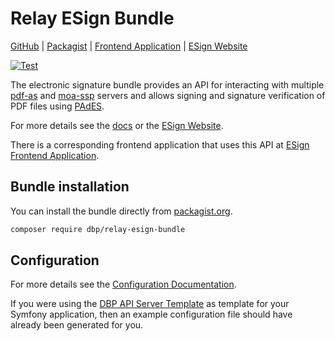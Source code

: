 # Relay ESign Bundle

[GitHub](https://github.com/digital-blueprint/relay-esign-bundle) |
[Packagist](https://packagist.org/packages/dbp/relay-esign-bundle) |
[Frontend Application](https://github.com/digital-blueprint/esign-app) |
[ESign Website](https://handbook.digital-blueprint.org/blueprints/esign)

[![Test](https://github.com/digital-blueprint/relay-esign-bundle/actions/workflows/test.yml/badge.svg)](https://github.com/digital-blueprint/relay-esign-bundle/actions/workflows/test.yml)

The electronic signature bundle provides an API for interacting with multiple
[pdf-as](https://www.egiz.gv.at/en/schwerpunkte/16-pdf-as) and [moa-ssp](https://www.egiz.gv.at/en/schwerpunkte/13-moaspssid)
servers and allows signing and signature verification of PDF files using [PAdES](https://en.wikipedia.org/wiki/PAdES).

For more details see the [docs](./docs/README.md) or the [ESign Website](https://handbook.digital-blueprint.org/blueprints/esign).

There is a corresponding frontend application that uses this API at [ESign Frontend Application](https://github.com/digital-blueprint/esign-app).

## Bundle installation

You can install the bundle directly from [packagist.org](https://packagist.org/packages/dbp/relay-esign-bundle).

```bash
composer require dbp/relay-esign-bundle
```

## Configuration

For more details see the [Configuration Documentation](./docs/config.md).

If you were using the [DBP API Server Template](https://github.com/digital-blueprint/relay-server-template)
as template for your Symfony application, then an example configuration file should have already been generated for you.
